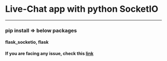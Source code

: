 # Live-Chat app with python SocketIO
***
### pip install => below packages
#### flask_socketio, flask

#### If you are facing any issue, check this <a href='https://flask-socketio.readthedocs.io/en/latest/'>link</a>
